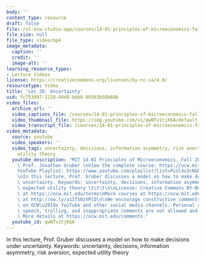 ```yaml
---
body: ''
content_type: resource
draft: false
file: /ol-ocw-studio-app/courses/14-01-principles-of-microeconomics-fall-2023/1401-lecture20-2023nov15_360p_16_9.mp4
file_size: null
file_type: video/mp4
image_metadata:
  caption: ''
  credit: ''
  image-alt: ''
learning_resource_types:
- Lecture Videos
license: https://creativecommons.org/licenses/by-nc-sa/4.0/
resourcetype: Video
title: 'Lec 20: Uncertainty'
uid: fc753997-1228-44d8-bbb8-09383b58b68b
video_files:
  archive_url: ''
  video_captions_file: /courses/14-01-principles-of-microeconomics-fall-2023/1cJ70aRnRvSeFryA5TlGJ_dJGUMguhEam_transcript.webvtt
  video_thumbnail_file: https://img.youtube.com/vi/qwNTv1tjKbA/default.jpg
  video_transcript_file: /courses/14-01-principles-of-microeconomics-fall-2023/1cJ70aRnRvSeFryA5TlGJ_dJGUMguhEam_transcript.pdf
video_metadata:
  source: youtube
  video_speakers: ''
  video_tags: uncertainty, decisions, information asymmetry, risk aversion, expected
    utility theory
  youtube_description: "MIT 14.01 Principles of Microeconomics, Fall 2023 \nInstructor:\
    \ Prof. Jonathan Gruber \nView the complete course: https://ocw.mit.edu/14-01F23\n\
    YouTube Playlist: https://www.youtube.com/playlist?list=PLUl4u3cNGP60V7HxLYRaJMbFzP77bzEjb\n\
    \nIn this lecture, Prof. Gruber discusses a model on how to make decisions under\
    \ uncertainty. Keywords: uncertainty, decisions, information asymmetry, risk aversion,\
    \ expected utility theory \t\t\t\n\nLicense: Creative Commons BY-NC-SA\nMore information\
    \ at https://ocw.mit.edu/terms\nMore courses at https://ocw.mit.edu\nSupport OCW\
    \ at http://ow.ly/a1If50zVRlQ\n\nWe encourage constructive comments and discussion\
    \ on OCW\u2019s YouTube and other social media channels. Personal attacks, hate\
    \ speech, trolling, and inappropriate comments are not allowed and may be removed.\
    \ More details at https://ocw.mit.edu/comments."
  youtube_id: qwNTv1tjKbA
---
```

In this lecture, Prof. Gruber discusses a model on how to make decisions under uncertainty. Keywords: uncertainty, decisions, information asymmetry, risk aversion, expected utility theory